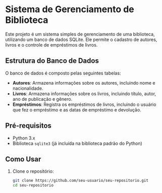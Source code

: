 # Sistema de Gerenciamento de Biblioteca

Este projeto é um sistema simples de gerenciamento de uma biblioteca, utilizando um banco de dados SQLite. Ele permite o cadastro de autores, livros e o controle de empréstimos de livros.

## Estrutura do Banco de Dados

O banco de dados é composto pelas seguintes tabelas:

- **Autores**: Armazena informações sobre os autores, incluindo nome e nacionalidade.
- **Livros**: Armazena informações sobre os livros, incluindo título, autor, ano de publicação e gênero.
- **Empréstimos**: Registra os empréstimos de livros, incluindo o usuário que fez o empréstimo e as datas de empréstimo e devolução.

## Pré-requisitos

- Python 3.x
- Biblioteca `sqlite3` (já incluída na biblioteca padrão do Python)

## Como Usar

1. Clone o repositório:
   ```bash
   git clone https://github.com/seu-usuario/seu-repositorio.git
   cd seu-repositorio
